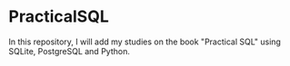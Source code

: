 # PracticalSQL
In this repository, I will add my studies on the book "Practical SQL" using SQLite, PostgreSQL and Python. 
